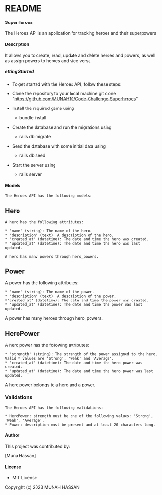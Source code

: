 # README
#### SuperHeroes
The Heroes API is an application for tracking heroes and their superpowers

#### Description
 It allows you to create, read, update and delete heroes and powers, as well as assign powers to heroes and vice versa.

 ##### etting Started
* To get started with the Heroes API, follow these steps:

* Clone the repository to your local machine
    git clone "https://github.com/MUNAH10/Code-Challenge-Superheroes"

* Install the required gems using
    * bundle install

* Create the database and run the migrations using 
    * rails db:migrate

* Seed the database with some initial data using 
    * rails db:seed

* Start the server using 
    * rails server

#### Models
    The Heroes API has the following models:

## Hero
    A hero has the following attributes:

    * 'name' (string): The name of the hero.
    * 'description' (text): A description of the hero.
    * 'created_at' (datetime): The date and time the hero was created.
    * 'updated_at' (datetime): The date and time the hero was last updated.

    A hero has many powers through hero_powers.

## Power
 A power has the following attributes:

    * 'name' (string): The name of the power.
    * 'description' (text): A description of the power.
    *'created_at' (datetime): The date and time the power was created.
    * 'updated_at' (datetime): The date and time the power was last updated.

 A power has many heroes through hero_powers.

## HeroPower
A hero power has the following attributes:

    * 'strength' (string): The strength of the power assigned to the hero. Valid * values are 'Strong', 'Weak' and 'Average'.
    * 'created_at' (datetime): The date and time the hero power was created.
    * 'updated_at' (datetime): The date and time the hero power was last updated.

A hero power belongs to a hero and a power.

### Validations
    The Heroes API has the following validations:

    * HeroPower: strength must be one of the following values: 'Strong', 'Weak', 'Average'.
    * Power: description must be present and at least 20 characters long.


#### Author
This project was contributed by:

[Muna Hassan]

#### License
* MIT License

Copyright (c) 2023 MUNAH HASSAN
